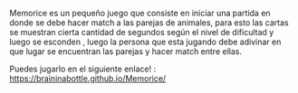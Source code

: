 Memorice es un pequeño juego que consiste en iniciar una partida en donde se debe hacer match a las parejas de animales, para esto las cartas se muestran cierta cantidad de segundos según el nivel de dificultad y luego se esconden , luego la persona que esta jugando debe adivinar en que lugar se encuentran las parejas y hacer match entre ellas.

Puedes jugarlo en el siguiente enlace! : https://braininabottle.github.io/Memorice/
